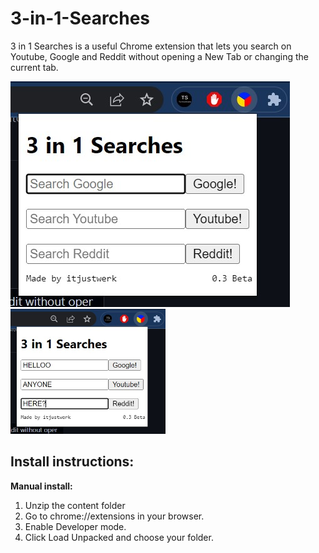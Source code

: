 # 3-in-1-Searches
3 in 1 Searches is a useful Chrome extension that lets you search on Youtube, Google and Reddit without opening a New Tab or changing the current tab.

<p float="left">
<img src="3in1ss1.jpg" style="height:200">
<img src="3in1ss2.jpg" height='200' margin-left:100px>
</p>

## Install instructions:
  **Manual install:**
  1. Unzip the content folder
  2. Go to chrome://extensions in your browser.
  3. Enable Developer mode.
  4. Click Load Unpacked and choose your folder.

